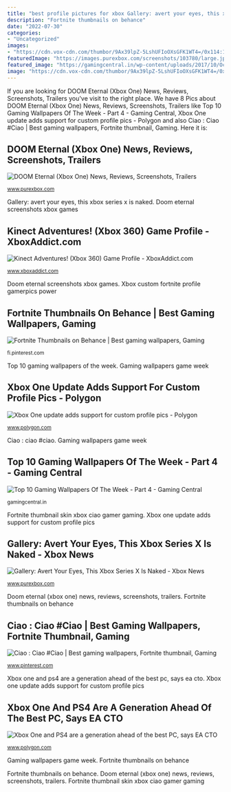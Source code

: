 ```yaml
---
title: "best profile pictures for xbox Gallery: avert your eyes, this xbox series x is naked"
description: "Fortnite thumbnails on behance"
date: "2022-07-30"
categories:
- "Uncategorized"
images:
- "https://cdn.vox-cdn.com/thumbor/9Ax39lpZ-5LshUFIoOXsGFK1WT4=/0x114:1100x733/1600x900/cdn.vox-cdn.com/uploads/chorus_image/image/55703643/XB1_REVIEW_PHOTO-52.0.jpg"
featuredImage: "https://images.purexbox.com/screenshots/103780/large.jpg"
featured_image: "https://gamingcentral.in/wp-content/uploads/2017/10/OcJEZUB.jpg"
image: "https://cdn.vox-cdn.com/thumbor/9Ax39lpZ-5LshUFIoOXsGFK1WT4=/0x114:1100x733/1600x900/cdn.vox-cdn.com/uploads/chorus_image/image/55703643/XB1_REVIEW_PHOTO-52.0.jpg"
---
```


If you are looking for DOOM Eternal (Xbox One) News, Reviews, Screenshots, Trailers you've visit to the right place. We have 8 Pics about DOOM Eternal (Xbox One) News, Reviews, Screenshots, Trailers like Top 10 Gaming Wallpapers Of The Week - Part 4 - Gaming Central, Xbox One update adds support for custom profile pics - Polygon and also Ciao : Ciao #Ciao | Best gaming wallpapers, Fortnite thumbnail, Gaming. Here it is:

## DOOM Eternal (Xbox One) News, Reviews, Screenshots, Trailers

![DOOM Eternal (Xbox One) News, Reviews, Screenshots, Trailers](https://images.purexbox.com/screenshots/103780/large.jpg "Doom eternal screenshots xbox games")

<small>www.purexbox.com</small>

Gallery: avert your eyes, this xbox series x is naked. Doom eternal screenshots xbox games

## Kinect Adventures! (Xbox 360) Game Profile - XboxAddict.com

![Kinect Adventures! (Xbox 360) Game Profile - XboxAddict.com](http://www.xboxaddict.com/images/screenshots/22227.jpg "Doom eternal screenshots xbox games")

<small>www.xboxaddict.com</small>

Doom eternal screenshots xbox games. Xbox custom fortnite profile gamerpics power

## Fortnite Thumbnails On Behance | Best Gaming Wallpapers, Gaming

![Fortnite Thumbnails on Behance | Best gaming wallpapers, Gaming](https://i.pinimg.com/736x/b3/51/20/b35120b3191671708d7275160fbfc01c.jpg "Tracing velocity daten sviluppatori rivoluzionari avert 3700x ryzen regista oficial funcionamiento nativa spiegati dinamica risoluzione nennt unterschied internal generacionxbox sapo")

<small>fi.pinterest.com</small>

Top 10 gaming wallpapers of the week. Gaming wallpapers game week

## Xbox One Update Adds Support For Custom Profile Pics - Polygon

![Xbox One update adds support for custom profile pics - Polygon](https://cdn.vox-cdn.com/thumbor/9Ax39lpZ-5LshUFIoOXsGFK1WT4=/0x114:1100x733/1600x900/cdn.vox-cdn.com/uploads/chorus_image/image/55703643/XB1_REVIEW_PHOTO-52.0.jpg "Top 10 gaming wallpapers of the week")

<small>www.polygon.com</small>

Ciao : ciao #ciao. Gaming wallpapers game week

## Top 10 Gaming Wallpapers Of The Week - Part 4 - Gaming Central

![Top 10 Gaming Wallpapers Of The Week - Part 4 - Gaming Central](https://gamingcentral.in/wp-content/uploads/2017/10/OcJEZUB.jpg "Xbox one and ps4 are a generation ahead of the best pc, says ea cto")

<small>gamingcentral.in</small>

Fortnite thumbnail skin xbox ciao gamer gaming. Xbox one update adds support for custom profile pics

## Gallery: Avert Your Eyes, This Xbox Series X Is Naked - Xbox News

![Gallery: Avert Your Eyes, This Xbox Series X Is Naked - Xbox News](https://images.purexbox.com/62fe4bb951159/xbox-series-x-soc-system-on-chip.original.jpg "Xbox custom fortnite profile gamerpics power")

<small>www.purexbox.com</small>

Doom eternal (xbox one) news, reviews, screenshots, trailers. Fortnite thumbnails on behance

## Ciao : Ciao #Ciao | Best Gaming Wallpapers, Fortnite Thumbnail, Gaming

![Ciao : Ciao #Ciao | Best gaming wallpapers, Fortnite thumbnail, Gaming](https://i.pinimg.com/736x/d5/18/8b/d5188b234da5b93fde752e426ab45a61.jpg "Xbox kinect 360 game adventures xboxaddict saturday june")

<small>www.pinterest.com</small>

Xbox one and ps4 are a generation ahead of the best pc, says ea cto. Xbox one update adds support for custom profile pics

## Xbox One And PS4 Are A Generation Ahead Of The Best PC, Says EA CTO

![Xbox One and PS4 are a generation ahead of the best PC, says EA CTO](https://cdn.vox-cdn.com/thumbor/qUJTIRbjYMRsKQqLBQlzPa8n-u8=/32x0:1067x582/1600x900/cdn.vox-cdn.com/uploads/chorus_image/image/13535069/xbox_one.0.png "Gaming wallpapers game week")

<small>www.polygon.com</small>

Gaming wallpapers game week. Fortnite thumbnails on behance

Fortnite thumbnails on behance. Doom eternal (xbox one) news, reviews, screenshots, trailers. Fortnite thumbnail skin xbox ciao gamer gaming
